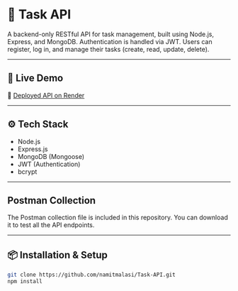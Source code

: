 # 📝 Task API

A backend-only RESTful API for task management, built using Node.js, Express, and MongoDB. Authentication is handled via JWT. Users can register, log in, and manage their tasks (create, read, update, delete).

---

## 🚀 Live Demo

🔗 [Deployed API on Render](https://task-api-cd3f.onrender.com/)

---

## ⚙️ Tech Stack

- Node.js
- Express.js
- MongoDB (Mongoose)
- JWT (Authentication)
- bcrypt

---

## Postman Collection

The Postman collection file is included in this repository. You can download it to test all the API endpoints.

---

## 📦 Installation & Setup

```bash
git clone https://github.com/namitmalasi/Task-API.git
npm install
```
